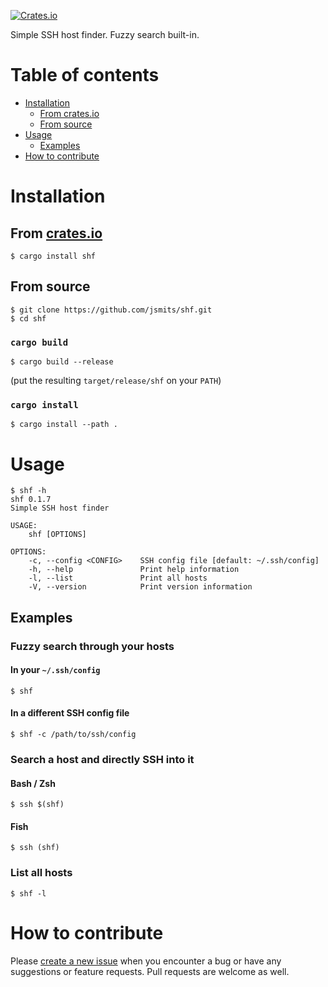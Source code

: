 [![Crates.io](https://img.shields.io/crates/v/shf.svg)](https://crates.io/crates/shf)

Simple SSH host finder.
Fuzzy search built-in.

# Table of contents

- [Installation](#installation)
  - [From crates.io](#from-cratesio)
  - [From source](#from-source)
- [Usage](#usage)
  - [Examples](#examples)
- [How to contribute](#how-to-contribute)

# Installation

## From [crates.io](https://crates.io/crates/shf)

```shell
$ cargo install shf
```

## From source

```shell
$ git clone https://github.com/jsmits/shf.git
$ cd shf
```

### `cargo build`
```shell
$ cargo build --release
```
(put the resulting `target/release/shf` on your `PATH`)

### `cargo install`
```
$ cargo install --path .
```

# Usage

```shell
$ shf -h
shf 0.1.7
Simple SSH host finder

USAGE:
    shf [OPTIONS]

OPTIONS:
    -c, --config <CONFIG>    SSH config file [default: ~/.ssh/config]
    -h, --help               Print help information
    -l, --list               Print all hosts
    -V, --version            Print version information
```

## Examples

### Fuzzy search through your hosts

#### In your `~/.ssh/config`

```shell
$ shf
```

#### In a different SSH config file

```shell
$ shf -c /path/to/ssh/config
```

### Search a host and directly SSH into it

#### Bash / Zsh

```shell
$ ssh $(shf)
```

#### Fish
```shell
$ ssh (shf)
```

### List all hosts

```shell
$ shf -l
```

# How to contribute

Please [create a new issue](https://github.com/jsmits/shf/issues/new) when you encounter a bug 
or have any suggestions or feature requests. Pull requests are welcome as well.
